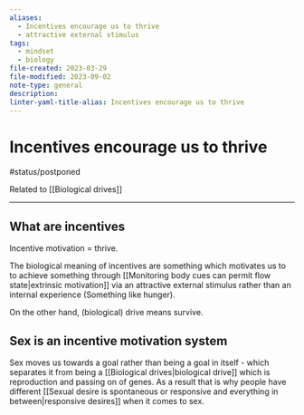 ```yaml
---
aliases:
  - Incentives encourage us to thrive
  - attractive external stimulus
tags:
  - mindset
  - biology
file-created: 2023-03-29
file-modified: 2023-09-02
note-type: general
description: 
linter-yaml-title-alias: Incentives encourage us to thrive
---
```


# Incentives encourage us to thrive

#status/postponed

Related to [[Biological drives]]

---

## What are incentives

Incentive motivation = thrive.

The biological meaning of incentives are something which motivates us to to achieve something through [[Monitoring body cues can permit flow state|extrinsic motivation]] via an attractive external stimulus rather than an internal experience (Something like hunger).

On the other hand, (biological) drive means survive.

## Sex is an incentive motivation system

Sex moves us towards a goal rather than being a goal in itself - which separates it from being a [[Biological drives|biological drive]] which is reproduction and passing on of genes. As a result that is why people have different [[Sexual desire is spontaneous or responsive and everything in between|responsive desires]] when it comes to sex.
